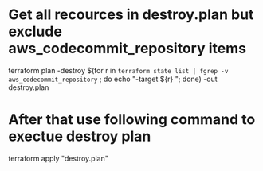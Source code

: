# Get all recources in destroy.plan but exclude aws_codecommit_repository items
terraform plan -destroy $(for r in `terraform state list | fgrep -v aws_codecommit_repository` ; do echo "-target ${r} "; done) -out destroy.plan

# After that use following command to exectue destroy plan
terraform apply "destroy.plan"
